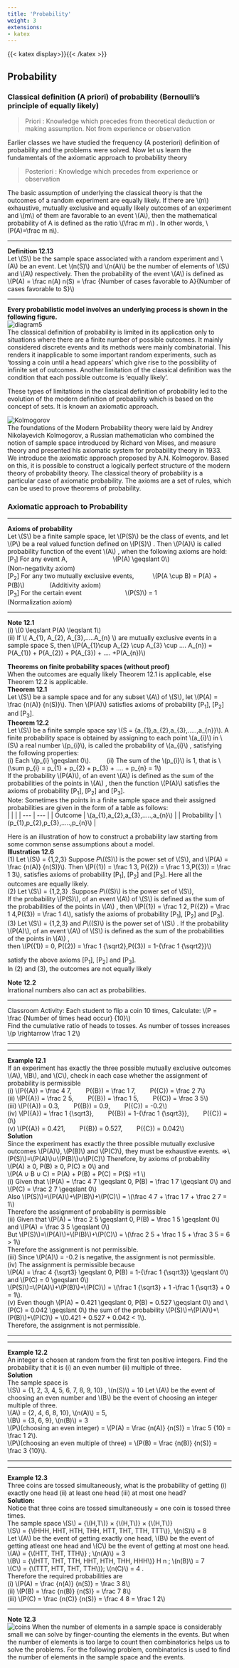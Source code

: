 ```yaml
---
title: 'Probability'
weight: 3
extensions:
- katex
---
```

{{< katex display>}}{{< /katex >}}
<!-- # Content Will be Added Soon -->
## Probability  
### Classical definition (A priori) of probability (Bernoulli’s principle of equally likely)  
>Priori : Knowledge which precedes from theoretical deduction or making assumption. Not from experience or observation

Earlier classes we have studied the frequency (A posteriori) 
definition of probability and the problems were solved. Now 
let us learn the fundamentals of the axiomatic approach to 
probability theory    
>Posteriori :
Knowledge which 
precedes from 
experience or 
observation

The basic assumption of underlying the classical theory is that the outcomes of a random 
experiment are equally likely. If there are \\(n\\) exhaustive, mutually exclusive and equally likely 
outcomes of an experiment and \\(m\\) of them are favorable to an event \\(A\\), then the mathematical
probability of A is defined as the ratio \\(\frac m n\\)
. In other words, \\(P(A)=\frac m n\\).

___
**Definition 12.13**  
Let \\(S\\) be the sample space associated with a random experiment and \\(A\\) be an event. Let \\(n(S)\\) 
and \\(n(A)\\) be the number of elements of \\(S\\) and \\(A\\) respectively. Then the probability of the event \\(A\\)
is defined as  
\\(P(A) = \frac n(A) n(S) =  \frac {Number of cases favorable to A}{Number of cases favorable to S}\\)
___

**Every probabilistic model involves an underlying process is shown in the following figure.**  
![diagram5](diagram5.png)  
The classical definition of probability is limited in its application only to situations where there are 
a finite number of possible outcomes. It mainly considered discrete events and its methods were mainly 
combinatorial. This renders it inapplicable to some important random experiments, such as ‘tossing a coin 
until a head appears’ which give rise to the possibility of infinite set of outcomes. Another limitation of the 
classical definition was the condition that each possible outcome is ‘equally likely’. 

These types of limitations in the classical definition of probability led to the evolution of the 
modern definition of probability which is based on the concept of sets. It is known an axiomatic 
approach.

![Kolmogorov](Kolmogorov.png "float-end")  
The foundations of the Modern Probability theory were laid by Andrey 
Nikolayevich Kolmogorov, a Russian mathematician who combined the notion 
of sample space introduced by Richard von Mises, and measure theory and 
presented his axiomatic system for probability theory in 1933. We introduce the 
axiomatic approach proposed by A.N. Kolmogorov. Based on this, it is possible to 
construct a logically perfect structure of the modern theory of probability theory. 
The classical theory of probability is a particular case of axiomatic probability. 
The axioms are a set of rules, which can be used to prove theorems of probability.

### Axiomatic approach to Probability  
___
**Axioms of probability**  
Let \\(S\\) be a finite sample space, let \\(P(S)\\) be the class of events, and let \\(P\\) be a real valued 
function defined on \\(P(S)\\) . Then \\(P(A)\\) is called probability function of the event \\(A\\) , when the 
following axioms are hold:  
[P<sub>1</sub>] For any event A,&emsp;&emsp;&emsp;&emsp;&emsp;&emsp;&emsp; \\(P(A) \geqslant 0\\) &emsp;&emsp;&emsp;&emsp;&emsp;&emsp;&emsp;(Non-negativity axiom)  
[P<sub>2</sub>]  For any two mutually exclusive events,&emsp;&emsp;&emsp;\\(P(A \cup B) = P(A) + P(B)\\)&emsp;&emsp;&emsp;&emsp;(Additivity axiom)  
[P<sub>3</sub>] For the certain event&emsp;&emsp;&emsp;&emsp;&emsp;&emsp;&emsp;\\(P(S)\\) = 1&emsp;&emsp;&emsp;&emsp;&emsp;&emsp;(Normalization axiom)
___

**Note 12.1**  
(i) \\(0 \leqslant P(A) \leqslant 1\\)  
(ii) If \\( A_{1}, A_{2}, A_{3},.....A_{n} \\) are mutually exclusive events in a sample space S, then \\(P(A_{1}\cup A_{2} \cup A_{3} \cup .... A_{n}) = P(A_{1}) + P(A_{2}) + P(A_{3}) + .... +P(A_{n})\\)

**Theorems on finite probability spaces (without proof)**  
When the outcomes are equally likely Theorem 12.1 is applicable, else Theorem 12.2 is applicable.  
**Theorem 12.1**  
Let \\(S\\) be a sample space and for any subset \\(A\\) of \\(S\\), let \\(P(A) = \frac {n(A)} {n(S)}\\). Then \\(P(A)\\) satisfies axioms
of probability [P<sub>1</sub>], [P<sub>2</sub>] and [P<sub>3</sub>].  
**Theorem 12.2**  
Let \\(S\\) be a finite sample space say \\(S = \{a_{1},a_{2},a_{3},.....,a_{n}\}\\). A finite probability space is obtained
by assigning to each point \\(a_{i}\\) in \\(S\\) a real number \\(p_{i}\\), is called the probability of \\(a_{i}\\) , satisfying the
following properties:  
(i) Each \\(p_{i} \geqslant 0\\). &emsp;&emsp; (ii) The sum of the \\(p_{i}\\) is 1, that is \\(\sum p_{i} = p_{1} + p_{2} + p_{3} + .... + p_{n} = 1\\)  
If the probability \\(P(A)\\), of an event \\(A\\) is defined as the sum of the probabilities of the points in \\(A\\) ,
then the function \\(P(A)\\) satisfies the axioms of probability [P<sub>1</sub>], [P<sub>2</sub>] and [P<sub>3</sub>].  
Note: Sometimes the points in a finite sample space and their assigned probabilities are given 
in the form of a table as follows:  
|   |   |
|  --- |  --- | 
| Outcome  | \\(a_{1},a_{2},a_{3},.....,a_{n}\\)  |
| Probability  | \\(p_{1},p_{2},p_{3},.....,p_{n}\\)  |

Here is an illustration of how to construct a probability law starting from some common sense 
assumptions about a model.   
**Illustration 12.6**  
(1) Let \\(S\\) = {1,2,3} Suppose _P_\\((S)\\) is the power set of \\(S\\), and \\(P(A) = \frac {n(A)} {n(S)}\\). Then \\(P(\{1}) = \frac 1 3, P(\{2}) = \frac 1 3,P(\{3}) = \frac 1 3\\),
satisfies axioms of probability [P<sub>1</sub>], [P<sub>2</sub>] and [P<sub>3</sub>]. Here all the outcomes are equally likely.  
(2) Let \\(S\\) = {1,2,3} .Suppose _P_\\((S)\\) is the power set of \\(S\\),  
If the probability \\(P(S)\\), of an event \\(A\\) of \\(S\\) is defined as the sum of the probabilities of the 
points in \\(A\\) , 
 then \\(P(\{1}) = \frac 1 2, P(\{2}) = \frac 1 4,P(\{3}) = \frac 1 4\\),
satisfy the axioms of probability [P<sub>1</sub>], [P<sub>2</sub>] and [P<sub>3</sub>].   
(3) Let \\(S\\) = {1,2,3} and _P_\\((S)\\) is the power set of \\(S\\) . If the probability \\(P(A)\\), of an event \\(A\\) of 
\\(S\\) is defined as the sum of the probabilities of the points in \\(A\\) ,  
then \\(P(\{1}) = 0, P(\{2}) = \frac 1 {\sqrt2},P(\{3}) = 1-{\frac 1 {\sqrt2}}\\)
 
satisfy the above axioms [P<sub>1</sub>], [P<sub>2</sub>] and [P<sub>3</sub>].  
In (2) and (3), the outcomes are not equally likely

**Note 12.2**  
Irrational numbers also can act as probabilities.  
___
Classroom Activity: Each student to flip a coin 10 times, 
Calculate: \\(P = \frac {Number of times head occur} {10}\\)  
Find the cumulative ratio of heads to tosses. As number of tosses increases \\(p \rightarrow \frac 1 2\\)
___

___
**Example 12.1**  
If an experiment has exactly the three possible mutually exclusive outcomes \\(A\\), \\(B\\), and \\(C\\), 
check in each case whether the assignment of probability is permissible   
(i) \\(P(\{A}) = \frac 4 7,&emsp;&emsp; P(\{B}) = \frac 1 7, &emsp;&emsp;P(\{C}) = \frac 2 7\\)  
(ii) \\(P(\{A}) = \frac 2 5,&emsp;&emsp; P(\{B}) = \frac 1 5, &emsp;&emsp;P(\{C}) = \frac 3 5\\)  
(iii) \\(P(\{A}) = 0.3,&emsp;&emsp; P(\{B}) = 0.9, &emsp;&emsp;P(\{C}) = -0.2\\)  
(iv) \\(P(\{A}) = \frac 1 {\sqrt3},&emsp;&emsp; P(\{B}) = 1-{\frac 1 {\sqrt3}}, &emsp;&emsp;P(\{C}) = 0\\)  
(v) \\(P(\{A}) = 0.421,&emsp;&emsp; P(\{B}) = 0.527, &emsp;&emsp;P(\{C}) = 0.042\\)  
**Solution**  
Since the experiment has exactly the three possible mutually exclusive outcomes \\(P(A)\\), \\(P(B)\\)
and \\(P(C)\\), they must be exhaustive events.
 ⇒\\(P(S)\\)=\\(P(A)\\)∪\\(P(B)\\)∪\\(P(C)\\)
Therefore, by axioms of probability   
\\(P(A) ≥ 0, P(B) ≥ 0, P(C) ≥ 0\\) and  
\\(P(A ∪ B ∪ C) = P(A) + P(B) + P(C) = P(S) =1 \\)  
(i) Given that \\(P(A) = \frac 4 7 \geqslant 0, P(B) = \frac 1 7 \geqslant 0\\) and \\(P(C) = \frac 2 7 \geqslant 0\\)   
Also \\(P(S)\\)=\\(P(A)\\)+\\(P(B)\\)+\\(P(C)\\) = \\(\frac 4 7 + \frac 1 7 + \frac 2 7 = 1\\)  
Therefore the assignment of probability is permissible  
(ii) Given that \\(P(A) = \frac 2 5 \geqslant 0, P(B) = \frac 1 5 \geqslant 0\\) and \\(P(A) = \frac 3 5 \geqslant 0\\)  
But \\(P(S)\\)=\\(P(A)\\)+\\(P(B)\\)+\\(P(C)\\) = \\(\frac 2 5 + \frac 1 5 + \frac 3 5 = 6 > 1\\)  
Therefore the assignment is not permissible.  
(iii) Since \\(P(A)\\) = -0.2 is negative, the assignment is not permissible.  
(iv) The assignment is permissible because  
\\(P(A) = \frac 4 {\sqrt3} \geqslant 0, P(B) = 1-{\frac 1 {\sqrt3}} \geqslant 0\\) and \\(P(C) = 0 \geqslant 0\\)  
\\(P(S)\\)=\\(P(A)\\)+\\(P(B)\\)+\\(P(C)\\) = \\(\frac 1 {\sqrt3} + 1 -\frac 1 {\sqrt3} + 0 = 1\\).  
(v) Even though \\(P(A) = 0.421 \geqslant 0, P(B) = 0.527 \geqslant 0\\) and \\(P(C) = 0.042 \geqslant 0\\) the sum of the probability
\\(P(S)\\)=\\(P(A)\\)+\\(P(B)\\)+\\(P(C)\\) = \\(0.421 + 0.527 + 0.042 < 1\\).  
Therefore, the assignment is not permissible.
___

___
**Example 12.2**  
An integer is chosen at random from the first ten positive integers. Find the probability 
that it is (i) an even number (ii) multiple of three.  
**Solution**  
The sample space is  
\\(S\\) = {1, 2, 3, 4, 5, 6, 7, 8, 9, 10} , \\(n(S)\\) = 10
Let \\(A\\) be the event of choosing an even number and 
\\(B\\) be the event of choosing an integer multiple of three.  
\\(A\\) = {2, 4, 6, 8, 10}, \\(n(A)\\) = 5,   
\\(B\\) = {3, 6, 9}, \\(n(B)\\) = 3  
\\(P\\)(choosing an even integer) = \\(P(A) = \frac {n(A)} {n(S)} = \frac 5 {10} = \frac 1 2\\).  
\\(P\\)(choosing an even multiple of three) = \\(P(B) = \frac {n(B)} {n(S)} = \frac 3 {10}\\).
___  

___
**Example 12.3**  
Three coins are tossed simultaneously, what is the probability of getting (i) exactly one head 
(ii) at least one head (iii) at most one head?  
**Solution:**  
Notice that three coins are tossed simultaneously = one coin is tossed three times.  
The sample space \\(S\\) = {\\(H,T\\)} × {\\(H,T\\)} × {\\(H,T\\)}  
\\(S\\) = {\\(HHH, HHT, HTH, THH, HTT, THT, TTH, TTT\\)}, \\(n(S)\\) = 8  
Let \\(A\\) be the event of getting exactly one head, \\(B\\) be the event of getting atleast one head and 
\\(C\\) be the event of getting at most one head.  
\\(A\\) = {\\(HTT, THT, TTH\\)} ; \\(n(A)\\) = 3  
 \\(B\\) = {\\(HTT, THT, TTH, HHT, HTH, THH, HHH\\)} H n ; \\(n(B)\\) = 7  
 \\(C\\) = {\\(TTT, HTT, THT, TTH\\)}; \\(n(C)\\) = 4 .  
 Therefore the required probabilities are   
 (i) \\(P(A) = \frac {n(A)} {n(S)} = \frac 3 8\\)  
 (ii) \\(P(B) = \frac {n(B)} {n(S)} = \frac 7 8\\)  
 (iii) \\(P(C) = \frac {n(C)} {n(S)} = \frac 4 8 = \frac 1 2\\) 
 ___

**Note 12.3**  
![coins](coins.png "float-end")
When the number of elements in a sample space is considerably 
small we can solve by finger-counting the elements in the events. But 
when the number of elements is too large to count then combinatorics 
helps us to solve the problems.
For the following problem, combinatorics is used to find the 
number of elements in the sample space and the events. 

